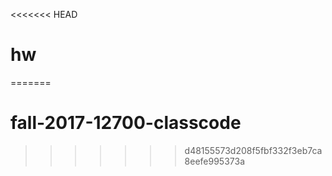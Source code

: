 <<<<<<< HEAD
# hw
=======
# fall-2017-12700-classcode
>>>>>>> d48155573d208f5fbf332f3eb7ca8eefe995373a
